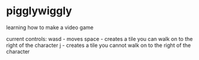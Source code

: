 # pigglywiggly
learning how to make a video game

current controls:
wasd - moves
space - creates a tile you can walk on to the right of the character
j - creates a tile you cannot walk on to the right of the character
